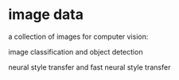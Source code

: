 # image data

a collection of images for computer vision:

image classification and object detection

neural style transfer and fast neural style transfer

